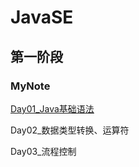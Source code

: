 # JavaSE

## 第一阶段

### MyNote

[Day01_Java基础语法](..\MyHomework\day03_homework\day03_课后练习.md)

Day02_数据类型转换、运算符

Day03_流程控制

